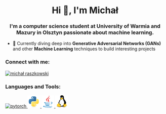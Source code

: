 <h1 align="center">Hi 👋, I'm Michał</h1>
<h3 align="center">I'm a computer science student at University of Warmia and Mazury in Olsztyn passionate about machine learning.</h3>

- 🌱 Currently diving deep into **Generative Adversarial Networks (GANs)** and other **Machine Learning** techniques to build interesting projects

<h3 align="left">Connect with me:</h3>
<p align="left">
<a href="https://linkedin.com/in/michał raszkowski" target="blank"><img align="center" src="https://raw.githubusercontent.com/rahuldkjain/github-profile-readme-generator/master/src/images/icons/Social/linked-in-alt.svg" alt="michał raszkowski" height="30" width="40" /></a>
</p>

<h3 align="left">Languages and Tools:</h3>
<p align="left"> <a href="https://pytorch.org/" target="_blank" rel="noreferrer"> <img src="https://www.vectorlogo.zone/logos/pytorch/pytorch-icon.svg" alt="pytorch" width="40" height="40"/> </a> <a href="https://www.python.org" target="_blank" rel="noreferrer"> <img src="https://raw.githubusercontent.com/devicons/devicon/master/icons/python/python-original.svg" alt="python" width="40" height="40"/> </a> <a href="https://www.java.com" target="_blank" rel="noreferrer"> <img src="https://raw.githubusercontent.com/devicons/devicon/master/icons/java/java-original.svg" alt="java" width="40" height="40"/> </a> <a href="https://www.linux.org/" target="_blank" rel="noreferrer"> <img src="https://raw.githubusercontent.com/devicons/devicon/master/icons/linux/linux-original.svg" alt="linux" width="40" height="40"/> </a>   </p>
